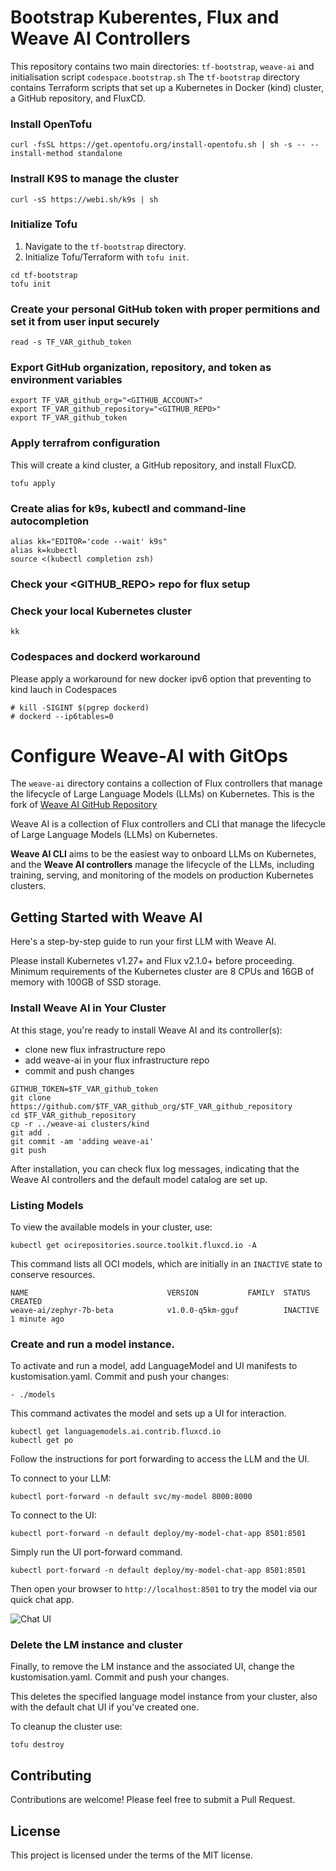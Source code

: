 # Bootstrap Kuberentes, Flux and Weave AI Controllers

This repository contains two main directories: `tf-bootstrap`, `weave-ai` and initialisation script `codespace.bootstrap.sh`
The `tf-bootstrap` directory contains Terraform scripts that set up a Kubernetes in Docker (kind) cluster, a GitHub repository, and FluxCD.


### Install OpenTofu
```
curl -fsSL https://get.opentofu.org/install-opentofu.sh | sh -s -- --install-method standalone
```

### Instrall K9S to manage the cluster
```
curl -sS https://webi.sh/k9s | sh
```

### Initialize Tofu
1. Navigate to the `tf-bootstrap` directory.
2. Initialize Tofu/Terraform with `tofu init`.
```
cd tf-bootstrap 
tofu init
```

### Create your personal GitHub token with proper permitions and set it from user input securely 
```
read -s TF_VAR_github_token
```

### Export GitHub organization, repository, and token as environment variables
```
export TF_VAR_github_org="<GITHUB_ACCOUNT>"
export TF_VAR_github_repository="<GITHUB_REPO>"
export TF_VAR_github_token
```

### Apply terrafrom configuration
This will create a kind cluster, a GitHub repository, and install FluxCD.

```
tofu apply
```

### Create alias for k9s, kubectl and command-line autocompletion
```
alias kk="EDITOR='code --wait' k9s"
alias k=kubectl
source <(kubectl completion zsh)
```

### Check your <GITHUB_REPO> repo for flux setup

### Check your local Kubernetes cluster
```kk```

### Codespaces and dockerd workaround

Please apply a workaround for new docker ipv6 option that preventing to kind lauch in Codespaces

```
# kill -SIGINT $(pgrep dockerd)
# dockerd --ip6tables=0
```

# Configure Weave-AI with GitOps

The `weave-ai` directory contains a collection of Flux controllers that manage the lifecycle of Large Language Models (LLMs) on Kubernetes.
This is the fork of [Weave AI GitHub Repository](https://github.com/weave-ai/weave-ai)

Weave AI is a collection of Flux controllers and CLI that manage the
lifecycle of Large Language Models (LLMs) on Kubernetes.

**Weave AI CLI** aims to be the easiest way to onboard LLMs on Kubernetes,
and the **Weave AI controllers** manage the lifecycle of the LLMs, including
training, serving, and monitoring of the models on production Kubernetes
clusters.

## Getting Started with Weave AI

Here's a step-by-step guide to run your first LLM with Weave AI.

Please install Kubernetes v1.27+ and Flux v2.1.0+ before proceeding.
Minimum requirements of the Kubernetes cluster are 8 CPUs and 16GB of memory with 100GB of SSD storage.

### Install Weave AI in Your Cluster

At this stage, you're ready to install Weave AI and its controller(s):

- clone new flux infrastructure repo
- add weave-ai in your flux infrastructure repo
- commit and push changes

```
GITHUB_TOKEN=$TF_VAR_github_token
git clone https://github.com/$TF_VAR_github_org/$TF_VAR_github_repository
cd $TF_VAR_github_repository
cp -r ../weave-ai clusters/kind
git add .
git commit -am 'adding weave-ai'
git push
```

After installation, you can check flux log messages, indicating that the Weave AI controllers and the default model catalog are set up.

### Listing Models

To view the available models in your cluster, use:

```
kubectl get ocirepositories.source.toolkit.fluxcd.io -A
```

This command lists all OCI models, which are initially in an `INACTIVE` state to conserve resources.

```
NAME                               VERSION           FAMILY  STATUS    CREATED
weave-ai/zephyr-7b-beta            v1.0.0-q5km-gguf          INACTIVE  1 minute ago
```

### Create and run a model instance.

To activate and run a model, add LanguageModel and UI manifests to kustomisation.yaml. 
Commit and push your changes:

```
- ./models
```

This command activates the model and sets up a UI for interaction.

```
kubectl get languagemodels.ai.contrib.fluxcd.io
kubectl get po
```

Follow the instructions for port forwarding to access the LLM and the UI.

To connect to your LLM:

```
kubectl port-forward -n default svc/my-model 8000:8000
```

To connect to the UI:

```
kubectl port-forward -n default deploy/my-model-chat-app 8501:8501
```

Simply run the UI port-forward command.

```
kubectl port-forward -n default deploy/my-model-chat-app 8501:8501
```

Then open your browser to `http://localhost:8501` to try the model via our quick chat app.

![Chat UI](https://github.com/weave-ai/weave-ai/assets/10666/ff6e624e-90d5-42d9-9197-245619b1c4fa)

### Delete the LM instance and cluster

Finally, to remove the LM instance and the associated UI, change the kustomisation.yaml. Commit and push your changes.

This deletes the specified language model instance from your cluster, also with the default chat UI if you've created one.

To cleanup the cluster use:

```
tofu destroy
```

## Contributing

Contributions are welcome! Please feel free to submit a Pull Request.

## License

This project is licensed under the terms of the MIT license.
